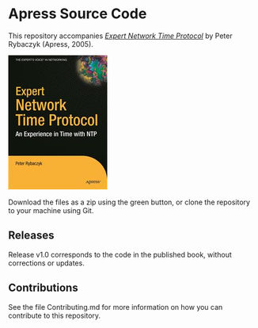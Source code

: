 # Apress Source Code

This repository accompanies [*Expert Network Time Protocol*](http://www.apress.com/9781590594841) by Peter Rybaczyk (Apress, 2005).

![Cover image](9781590594841.jpg)

Download the files as a zip using the green button, or clone the repository to your machine using Git.

## Releases

Release v1.0 corresponds to the code in the published book, without corrections or updates.

## Contributions

See the file Contributing.md for more information on how you can contribute to this repository.
